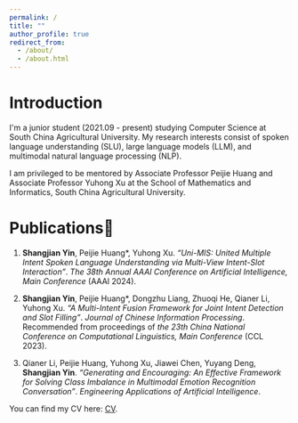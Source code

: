 ```yaml
---
permalink: /
title: ""
author_profile: true
redirect_from: 
  - /about/
  - /about.html
---
```


# Introduction
I'm a junior student (2021.09 - present) studying Computer Science at South China Agricultural University. My research interests consist of spoken language understanding (SLU), large language models (LLM), and multimodal natural language processing (NLP).

I am privileged to be mentored by Associate Professor Peijie Huang and Associate Professor Yuhong Xu at the School of Mathematics and Informatics, South China Agricultural University.


# Publications📝

1. **Shangjian Yin**, Peijie Huang*, Yuhong Xu.
   *“Uni-MIS: United Multiple Intent Spoken Language Understanding via Multi-View Intent-Slot Interaction”*.
   *The 38th Annual AAAI Conference on Artificial Intelligence, Main Conference* (AAAI 2024). 
  
2. **Shangjian Yin**, Peijie Huang*, Dongzhu Liang, Zhuoqi He, Qianer Li, Yuhong Xu.
   *“A Multi-Intent Fusion Framework for Joint Intent Detection and Slot Filling”*.
   *Journal of Chinese Information Processing*. Recommended from proceedings of *the 23th China National Conference on Computational Linguistics, Main Conference* (CCL 2023).

3. Qianer Li, Peijie Huang, Yuhong Xu, Jiawei Chen, Yuyang Deng, **Shangjian Yin**.
   *“Generating and Encouraging: An Effective Framework for Solving Class Imbalance in Multimodal Emotion Recognition Conversation”*.
   *Engineering Applications of Artificial Intelligence*.


You can find my CV here: [CV](../files/CV.pdf).

